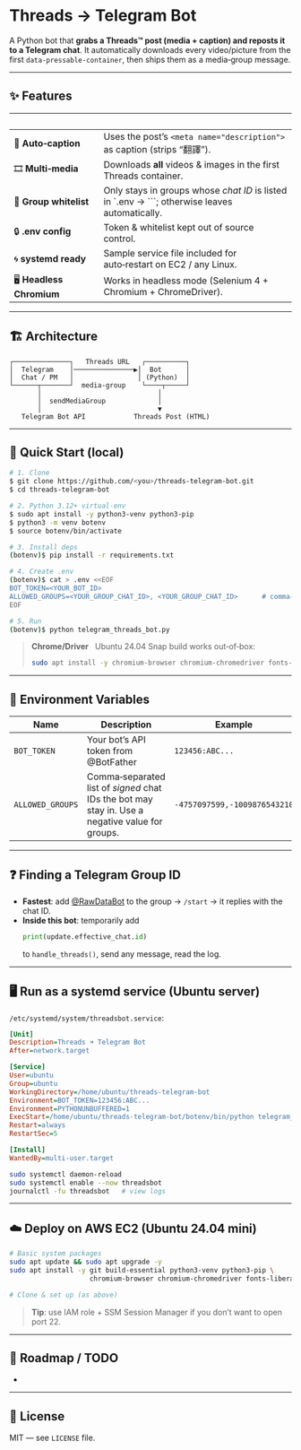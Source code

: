 # Threads → Telegram Bot

A Python bot that **grabs a Threads™ post (media + caption) and reposts it to a Telegram chat**.  It automatically downloads every video/picture from the first `data‑pressable‑container`, then ships them as a media‑group message.

---

## ✨ Features

|                           |                                                                                                |
| ------------------------- | ---------------------------------------------------------------------------------------------- |
| 📜 **Auto‑caption**       | Uses the post’s `<meta name="description">` as caption (strips “翻譯”).                          |
| 🎞 **Multi‑media**        | Downloads **all** videos & images in the first Threads container.                              |
| 🛂 **Group whitelist**    | Only stays in groups whose *chat ID* is listed in `.env → ```; otherwise leaves automatically. |
| 🔒 **.env config**        | Token & whitelist kept out of source control.                                                  |
| 🌀 **systemd ready**      | Sample service file included for auto‑restart on EC2 / any Linux.                              |
| 🖥️ **Headless Chromium** | Works in headless mode (Selenium 4 + Chromium + ChromeDriver).                                 |

---

## 🏗️ Architecture

```
┌──────────────┐   Threads URL   ┌──────────┐
│  Telegram    │───────────────▶│  Bot      │
│  Chat / PM   │                │ (Python)  │
└──────┬───────┘  media‑group    └────┬─────┘
       │                             │
       │  sendMediaGroup             │
       │                             ▼
   Telegram Bot API            Threads Post (HTML)
```

---

## 🚀 Quick Start (local)

```bash
# 1. Clone
$ git clone https://github.com/<you>/threads-telegram-bot.git
$ cd threads-telegram-bot

# 2. Python 3.12+ virtual‑env
$ sudo apt install -y python3-venv python3-pip
$ python3 -m venv botenv
$ source botenv/bin/activate

# 3. Install deps
(botenv)$ pip install -r requirements.txt

# 4. Create .env
(botenv)$ cat > .env <<EOF
BOT_TOKEN=<YOUR_BOT_ID>
ALLOWED_GROUPS=<YOUR_GROUP_CHAT_ID>, <YOUR_GROUP_CHAT_ID>      # comma‑separated list of chat IDs
EOF

# 5. Run
(botenv)$ python telegram_threads_bot.py
```

> **Chrome/Driver**   Ubuntu 24.04 Snap build works out‑of‑box:
>
> ```bash
> sudo apt install -y chromium-browser chromium-chromedriver fonts-liberation
> ```

---

## 🔑 Environment Variables

| Name             | Description                                                                                     | Example                      |
| ---------------- | ----------------------------------------------------------------------------------------------- | ---------------------------- |
| `BOT_TOKEN`      | Your bot’s API token from @BotFather                                                            | `123456:ABC...`              |
| `ALLOWED_GROUPS` | Comma‑separated list of *signed* chat IDs the bot may stay in. Use a negative value for groups. | `-4757097599,-1009876543210` |

---

## ❓ Finding a Telegram Group ID

- **Fastest**: add [@RawDataBot](https://t.me/RawDataBot) to the group → `/start` → it replies with the chat ID.
- **Inside this bot**: temporarily add
  ```python
  print(update.effective_chat.id)
  ```
  to `handle_threads()`, send any message, read the log.

---

## 🖥️ Run as a systemd service (Ubuntu server)

`/etc/systemd/system/threadsbot.service`:

```ini
[Unit]
Description=Threads ➜ Telegram Bot
After=network.target

[Service]
User=ubuntu
Group=ubuntu
WorkingDirectory=/home/ubuntu/threads-telegram-bot
Environment=BOT_TOKEN=123456:ABC...
Environment=PYTHONUNBUFFERED=1
ExecStart=/home/ubuntu/threads-telegram-bot/botenv/bin/python telegram_threads_bot.py
Restart=always
RestartSec=5

[Install]
WantedBy=multi-user.target
```

```bash
sudo systemctl daemon-reload
sudo systemctl enable --now threadsbot
journalctl -fu threadsbot   # view logs
```

---

## ☁️ Deploy on AWS EC2 (Ubuntu 24.04 mini)

```bash
# Basic system packages
sudo apt update && sudo apt upgrade -y
sudo apt install -y git build-essential python3-venv python3-pip \
                    chromium-browser chromium-chromedriver fonts-liberation

# Clone & set up (as above)
```

> **Tip**: use IAM role + SSM Session Manager if you don’t want to open port 22.

---

## 📝 Roadmap / TODO

-

---

## 📄 License

MIT — see `LICENSE` file.


